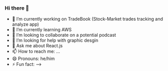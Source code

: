 ### Hi there 👋

- 🔭 I’m currently working on TradeBook (Stock-Market trades tracking and analyze app)
- 🌱 I’m currently learning AWS
- 👯 I’m looking to collaborate on a potential podcast
- 🤔 I’m looking for help with graphic desgin
- 💬 Ask me about React.js
- 📫 How to reach me: ...
- 😄 Pronouns: he/him
- ⚡ Fun fact: 
-->
